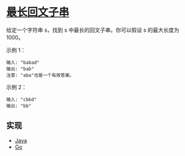 # [最长回文子串](https://leetcode-cn.com/problems/longest-palindromic-substring/description/)

给定一个字符串 s，找到 s 中最长的回文子串。你可以假设 s 的最大长度为1000。

示例 1：

```
输入: "babad"
输出: "bab"
注意: "aba"也是一个有效答案。
```

示例 2：

```
输入: "cbbd"
输出: "bb"
```

## 实现

- [Java](https://github.com/pojozhang/playground/blob/master/solutions/java/src/main/java/playground/algorithm/LongestPalindromicSubstring.java)
- [Go](https://github.com/pojozhang/playground/blob/master/solutions/go/src/playground/algorithm/longest_palindromic_substring.go)
